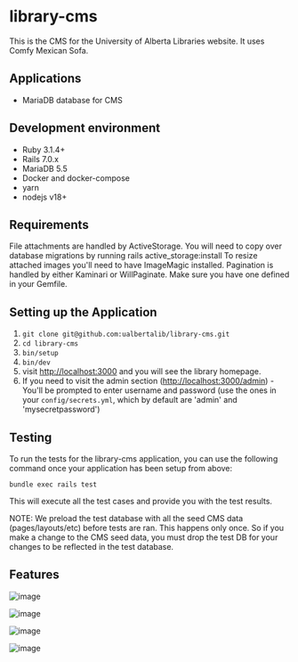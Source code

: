 # library-cms

This is the CMS for the University of Alberta Libraries website. It uses Comfy Mexican Sofa.

## Applications

+ MariaDB database for CMS

## Development environment

+ Ruby 3.1.4+
+ Rails 7.0.x
+ MariaDB 5.5
+ Docker and docker-compose
+ yarn 
+ nodejs v18+

## Requirements

File attachments are handled by ActiveStorage. You will need to copy over database migrations by running rails active_storage:install
To resize attached images you'll need to have ImageMagic installed.
Pagination is handled by either Kaminari or WillPaginate. Make sure you have one defined in your Gemfile.

## Setting up the Application

1. `git clone git@github.com:ualbertalib/library-cms.git`
2. `cd library-cms`
3. `bin/setup`
6. `bin/dev`
7. visit [http://localhost:3000](http://localhost:3000) and you will see the library homepage.
8. If you need to visit the admin section ([http://localhost:3000/admin](http://localhost:3000/admin)) - You'll be prompted to enter username and password (use the ones in your `config/secrets.yml`, which by default are 'admin' and 'mysecretpassword')


## Testing
To run the tests for the library-cms application, you can use the following command once your application has been setup from above:

```
bundle exec rails test
```

This will execute all the test cases and provide you with the test results.

NOTE: We preload the test database with all the seed CMS data (pages/layouts/etc) before tests are ran. This happens only once. 
So if you make a change to the CMS seed data, you must drop the test DB for your changes to be reflected in the test database.

## Features

![image](https://user-images.githubusercontent.com/1220762/173146961-b8430fca-4d41-4c8c-a413-8bd0ac6cc929.png)

![image](https://user-images.githubusercontent.com/1220762/173147029-3d5f952c-5bae-415e-a9ee-29dc8fc656a8.png)

![image](https://user-images.githubusercontent.com/1220762/173147203-eb68a6f7-73c4-4a5d-ab57-95169d3d0f16.png)

![image](https://user-images.githubusercontent.com/1220762/173147294-715b940e-66dd-4c40-b874-cf4051ba0169.png)
